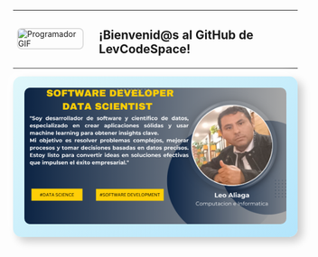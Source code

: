 <table>
  <tr>
    <td>
      <img src="https://media.giphy.com/media/qgQUggAC3Pfv687qPC/giphy.gif" alt="Programador GIF" width="200" height="100" style="border: 2px solid #ddd; border-radius: 8px;">
    </td>
    <td style="vertical-align: middle; padding-left: 20px;">
      <h2>¡Bienvenid@s al GitHub de LevCodeSpace!</h2>
      
    
  </tr>
</table>
<!DOCTYPE html>
<html lang="en">
<head>
  <meta charset="UTF-8">
  <meta name="viewport" content="width=device-width, initial-scale=1.0">
  <title>Imagen Centrara con Borde y Fondo</title>
  <style>
    .container {
      text-align: center;
      background: linear-gradient(145deg, #e0f7fa, #b3e5fc); /* Gradiente azul claro para el fondo de la imagen */
      padding: 20px;
      border-radius: 15px;
      box-shadow: 8px 8px 15px rgba(0, 0, 0, 0.2), -8px -8px 15px rgba(255, 255, 255, 0.8); /* Sombra interna */
    }
    .container img {
      max-width: 100%;
      height: auto;
      border-radius: 10px;
    }
  </style>
</head>
<body>
  <div class="container">
    <img src="./leo.png" alt="Imagen Azul">
  </div>
</body>
</html>

